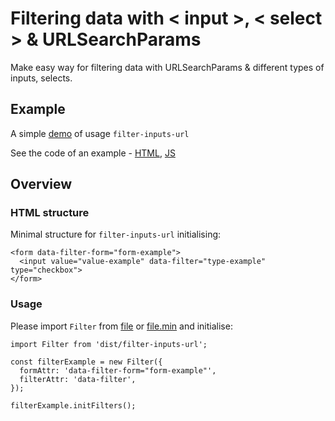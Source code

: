 # Filtering data with < input >, < select > & URLSearchParams

Make easy way for filtering data with URLSearchParams & different types of inputs, selects.

## Example

A simple [demo](https://kassaila.github.io/filter-inputs-url/) of usage `filter-inputs-url`

See the code of an example - [HTML](https://github.com/Kassaila/filter-inputs-url/blob/master/docs/index.html), [JS](https://github.com/Kassaila/filter-inputs-url/blob/master/examples/src/js/app.js)

## Overview

### HTML structure

Minimal structure for `filter-inputs-url` initialising:

```
<form data-filter-form="form-example">
  <input value="value-example" data-filter="type-example" type="checkbox">
</form>
```

### Usage

Please import `Filter` from [file](https://github.com/Kassaila/filter-inputs-url/blob/master/dist/filter-inputs-url.js) or [file.min](https://github.com/Kassaila/filter-inputs-url/blob/master/dist/filter-inputs-url.min.js) and initialise:

```
import Filter from 'dist/filter-inputs-url';

const filterExample = new Filter({
  formAttr: 'data-filter-form="form-example"',
  filterAttr: 'data-filter',
});

filterExample.initFilters();
```
